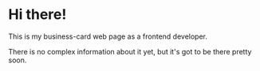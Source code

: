 # Hi there!

This is my business-card web page as a frontend developer.

There is no complex information about it yet, but it's got to be there pretty soon. 
